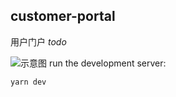 ## customer-portal

用户门户 *todo*

![示意图](https://s2.loli.net/2022/10/07/C4K658YJTFmycHS.png)
run the development server:
```bash
yarn dev
```
